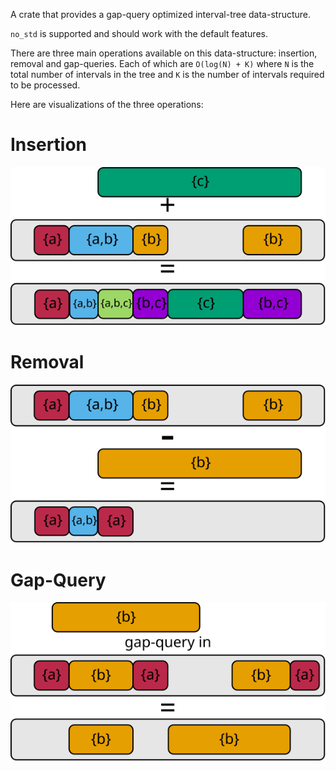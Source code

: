 A crate that provides a gap-query optimized interval-tree
data-structure.

`no_std` is supported and should work with the default features.

There are three main operations available on this data-structure:
insertion, removal and gap-queries. Each of which are `O(log(N) + K)`
where `N` is the total number of intervals in the tree and `K` is the
number of intervals required to be processed.

Here are visualizations of the three operations:

# Insertion

![insertion](images/insertion.svg)

# Removal

![removal](images/removal.svg)

# Gap-Query

![gap-query](images/gap-query.svg)
